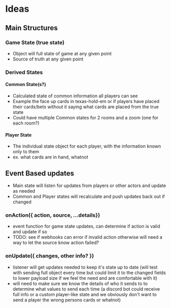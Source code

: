 # Ideas

## Main Structures

### Game State (true state)

- Object will full state of game at any given point
- Source of truth at any given point

### Derived States

#### Common State(s?)

- Calculated state of common information all players can see
- Example the face up cards in texas-hold-em or if players have placed their cards/bets without it saying what cards are placed from the true state
- Could have multiple Common states for 2 rooms and a zoom (one for each room?)

#### Player State

- The individual state object for each player, with the information known only to them
- ex. what cards are in hand, whatnot

## Event Based updates

- Main state will listen for updates from players or other actors and update as needed
- Common and Player states will recalculate and push updates back out if changed

### onAction({ action, source, ...details})

- event function for game state updates, can determine if action is valid and update if so
- TODO: see if webhooks can error if invalid action otherwise will need a way to let the source know action failed?

### onUpdate({ changes, other info? })

- listener will get updates needed to keep it's state up to date (will test with sending full object every time but could limit it to the changed fields to lower payload size if we feel the need and are comfortable with it)
- will need to make sure we know the details of who it sends to to determine what values to send each time (a discord bot could receive full info or a custom player-like state and we obviously don't want to send a player the wrong persons cards or whatnot)
